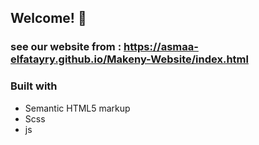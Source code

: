 ## Welcome! 👋


### see our website from : https://asmaa-elfatayry.github.io/Makeny-Website/index.html

### Built with

- Semantic HTML5 markup
- Scss
- js

